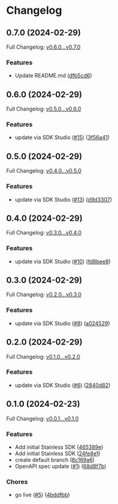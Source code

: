 # Changelog

## 0.7.0 (2024-02-29)

Full Changelog: [v0.6.0...v0.7.0](https://github.com/swissmilo/stainless_python/compare/v0.6.0...v0.7.0)

### Features

* Update README.md ([dfb5cd6](https://github.com/swissmilo/stainless_python/commit/dfb5cd60858eaa76c8466f3f748f7be3f843aaf1))

## 0.6.0 (2024-02-29)

Full Changelog: [v0.5.0...v0.6.0](https://github.com/swissmilo/stainless_python/compare/v0.5.0...v0.6.0)

### Features

* update via SDK Studio ([#15](https://github.com/swissmilo/stainless_python/issues/15)) ([3f56a41](https://github.com/swissmilo/stainless_python/commit/3f56a41b473e8c6a6597dcdd255c9af5f93cdadc))

## 0.5.0 (2024-02-29)

Full Changelog: [v0.4.0...v0.5.0](https://github.com/swissmilo/stainless_python/compare/v0.4.0...v0.5.0)

### Features

* update via SDK Studio ([#13](https://github.com/swissmilo/stainless_python/issues/13)) ([d9d3307](https://github.com/swissmilo/stainless_python/commit/d9d3307bce9bab4ee6e580a4d3f62fcf771ae457))

## 0.4.0 (2024-02-29)

Full Changelog: [v0.3.0...v0.4.0](https://github.com/swissmilo/stainless_python/compare/v0.3.0...v0.4.0)

### Features

* update via SDK Studio ([#10](https://github.com/swissmilo/stainless_python/issues/10)) ([fd8bee8](https://github.com/swissmilo/stainless_python/commit/fd8bee8bfc3bc3bbd1ca693e9372eb66684a49d9))

## 0.3.0 (2024-02-29)

Full Changelog: [v0.2.0...v0.3.0](https://github.com/swissmilo/stainless_python/compare/v0.2.0...v0.3.0)

### Features

* update via SDK Studio ([#8](https://github.com/swissmilo/stainless_python/issues/8)) ([a024529](https://github.com/swissmilo/stainless_python/commit/a02452994683c591dbb9364e82425d25defa5a75))

## 0.2.0 (2024-02-29)

Full Changelog: [v0.1.0...v0.2.0](https://github.com/swissmilo/stainless_python/compare/v0.1.0...v0.2.0)

### Features

* update via SDK Studio ([#6](https://github.com/swissmilo/stainless_python/issues/6)) ([2840d82](https://github.com/swissmilo/stainless_python/commit/2840d82a37362bb7ee302ee56396ee3d72017376))

## 0.1.0 (2024-02-23)

Full Changelog: [v0.0.1...v0.1.0](https://github.com/swissmilo/stainless_python/compare/v0.0.1...v0.1.0)

### Features

* Add initial Stainless SDK ([465389e](https://github.com/swissmilo/stainless_python/commit/465389e7bb5d6c4f0c46c9d1f32b34d4f45ca0c3))
* Add initial Stainless SDK ([24fe8e1](https://github.com/swissmilo/stainless_python/commit/24fe8e17a70757467c9bc9fd4d98eeca3748128b))
* create default branch ([8c169a6](https://github.com/swissmilo/stainless_python/commit/8c169a680a42a16a9ab01177dad9dec49c81bbda))
* OpenAPI spec update ([#1](https://github.com/swissmilo/stainless_python/issues/1)) ([68d8f7b](https://github.com/swissmilo/stainless_python/commit/68d8f7bc0fcdcf67099aef2638e0872ee6950802))


### Chores

* go live ([#5](https://github.com/swissmilo/stainless_python/issues/5)) ([4bddfbb](https://github.com/swissmilo/stainless_python/commit/4bddfbbab43c082d0eaa0caefe6c9fd1e3804072))
